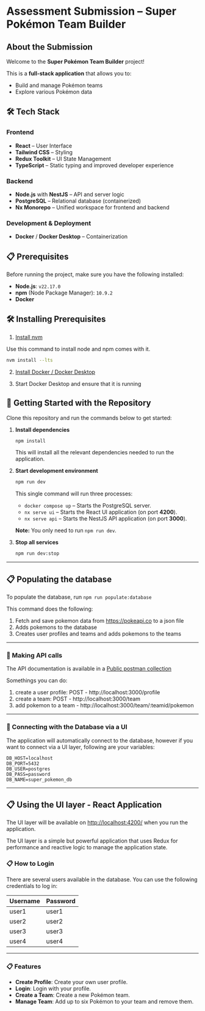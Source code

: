 # Assessment Submission – Super Pokémon Team Builder

## About the Submission

Welcome to the **Super Pokémon Team Builder** project!

This is a **full-stack application** that allows you to:

- Build and manage Pokémon teams
- Explore various Pokémon data

## 🛠️ Tech Stack

### Frontend

- **React** – User Interface
- **Tailwind CSS** – Styling
- **Redux Toolkit** – UI State Management
- **TypeScript** – Static typing and improved developer experience

### Backend

- **Node.js** with **NestJS** – API and server logic
- **PostgreSQL** – Relational database (containerized)
- **Nx Monorepo** – Unified workspace for frontend and backend

### Development & Deployment

- **Docker** / **Docker Desktop** – Containerization

## 📋 Prerequisites

Before running the project, make sure you have the following installed:

- **Node.js**: `v22.17.0`
- **npm** (Node Package Manager): `10.9.2`
- **Docker**

## 🛠️ Installing Prerequisites

1. [Install nvm](https://github.com/nvm-sh/nvm?tab=readme-ov-file#installing-and-updating)

Use this command to install node and npm comes with it.

```bash
nvm install --lts
```

2. [Install Docker / Docker Desktop](https://www.docker.com/products/docker-desktop/)

3. Start Docker Desktop and ensure that it is running

## 🚀 Getting Started with the Repository

Clone this repository and run the commands below to get started:

1. **Install dependencies**

   ```bash
   npm install
   ```

   This will install all the relevant dependencies needed to run the application.

2. **Start development environment**

   ```bash
   npm run dev
   ```

   This single command will run three processes:

   - `docker compose up` – Starts the PostgreSQL server.
   - `nx serve ui` – Starts the React UI application (on port **4200**).
   - `nx serve api` – Starts the NestJS API application (on port **3000**).

   **Note:** You only need to run `npm run dev`.

3. **Stop all services**
   ```bash
   npm run dev:stop
   ```

---

## 📋 Populating the database

To populate the database, run `npm run populate:database`

This command does the following:

1. Fetch and save pokemon data from https://pokeapi.co to a json file
2. Adds pokemons to the database
3. Creates user profiles and teams and adds pokemons to the teams

---

### 🔌 Making API calls

The API documentation is available in a [Public postman collection](https://www.postman.com/speeding-crater-749361/workspace/tade-s-public-apis/collection/3891352-94e67b76-e725-423e-b13b-4ae63d9f734a?action=share&creator=3891352)

Somethings you can do:

1. create a user profile: POST - http://localhost:3000/profile
2. create a team: POST - http://localhost:3000/team
3. add pokemon to a team - http://localhost:3000/team/:teamid/pokemon

---

### 🔌 Connecting with the Database via a UI

The application will automatically connect to the database, however if you want to connect via a UI layer, following are your variables:

```env
DB_HOST=localhost
DB_PORT=5432
DB_USER=postgres
DB_PASS=password
DB_NAME=super_pokemon_db
```

---

## 📋 Using the UI layer - React Application

The UI layer will be available on [http://localhost:4200/](http://localhost:4200/) when you run the application.

The UI layer is a simple but powerful application that uses Redux for performance and reactive logic to manage the application state.

### 📋 How to Login

There are several users available in the database. You can use the following credentials to log in:

| Username | Password |
| -------- | -------- |
| user1    | user1    |
| user2    | user2    |
| user3    | user3    |
| user4    | user4    |

---

### 📋 Features

- **Create Profile**: Create your own user profile.
- **Login**: Login with your profile.
- **Create a Team**: Create a new Pokémon team.
- **Manage Team**: Add up to six Pokémon to your team and remove them.
